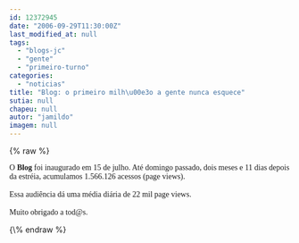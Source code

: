 ```yaml
---
id: 12372945
date: "2006-09-29T11:30:00Z"
last_modified_at: null
tags:
  - "blogs-jc"
  - "gente"
  - "primeiro-turno"
categories:
  - "noticias"
title: "Blog: o primeiro milh\u00e3o a gente nunca esquece"
sutia: null
chapeu: null
autor: "jamildo"
imagem: null
---
```

{\% raw %}
<p><span style="font-family: Verdana;">O <strong>Blog</strong> foi inaugurado em 15 de julho. At&eacute; domingo passado, dois meses e 11 dias depois da estr&eacute;ia, acumulamos 1.566.126 acessos (page views). <br /><br />Essa audi&ecirc;ncia d&aacute; uma m&eacute;dia di&aacute;ria de 22 mil page views.<br /><br />Muito obrigado a </span><span style="font-family: Verdana;">tod@s</span><span style="font-family: Verdana;">.</span></p>
{\% endraw %}